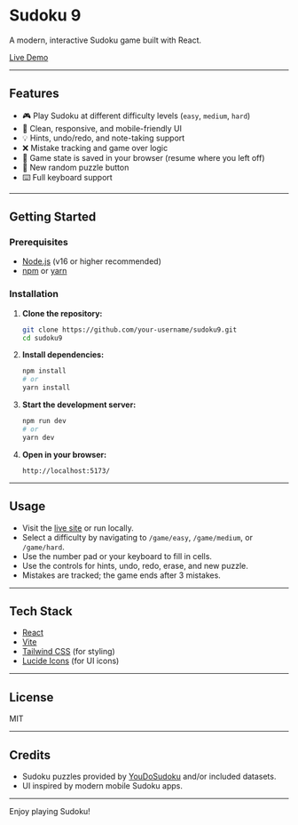 # Sudoku 9

A modern, interactive Sudoku game built with React.

[Live Demo](https://sudoku9.netlify.app/)

---

## Features

- 🎮 Play Sudoku at different difficulty levels (`easy`, `medium`, `hard`)
- 🧩 Clean, responsive, and mobile-friendly UI
- 💡 Hints, undo/redo, and note-taking support
- ❌ Mistake tracking and game over logic
- 💾 Game state is saved in your browser (resume where you left off)
- 🎲 New random puzzle button
- ⌨️ Full keyboard support

---

## Getting Started

### Prerequisites

- [Node.js](https://nodejs.org/) (v16 or higher recommended)
- [npm](https://www.npmjs.com/) or [yarn](https://yarnpkg.com/)

### Installation

1. **Clone the repository:**

   ```bash
   git clone https://github.com/your-username/sudoku9.git
   cd sudoku9
   ```

2. **Install dependencies:**

   ```bash
   npm install
   # or
   yarn install
   ```

3. **Start the development server:**

   ```bash
   npm run dev
   # or
   yarn dev
   ```

4. **Open in your browser:**
   ```
   http://localhost:5173/
   ```

---

## Usage

- Visit the [live site](https://sudoku9.netlify.app/) or run locally.
- Select a difficulty by navigating to `/game/easy`, `/game/medium`, or `/game/hard`.
- Use the number pad or your keyboard to fill in cells.
- Use the controls for hints, undo, redo, erase, and new puzzle.
- Mistakes are tracked; the game ends after 3 mistakes.

---

## Tech Stack

- [React](https://react.dev/)
- [Vite](https://vitejs.dev/)
- [Tailwind CSS](https://tailwindcss.com/) (for styling)
- [Lucide Icons](https://lucide.dev/) (for UI icons)

---

## License

MIT

---

## Credits

- Sudoku puzzles provided by [YouDoSudoku](https://youdosudoku.com/) and/or included datasets.
- UI inspired by modern mobile Sudoku apps.

---

Enjoy playing Sudoku!
